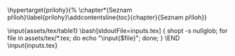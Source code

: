 \hypertarget{prilohy}{%
\chapter*{Seznam příloh}\label{prilohy}\addcontentsline{toc}{chapter}{Seznam příloh}}

\input{assets/tex/table1}
\bash[stdoutFile=inputs.tex]
{ shopt -s nullglob; for file in assets/tex/*.tex; do echo "\\input{$file}"; done; } 
\END
\input{inputs.tex}